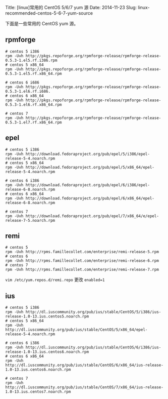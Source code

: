 Title: [linux]常用的 CentOS 5/6/7 yum 源
Date: 2014-11-23
Slug: linux-recommended-centos-5-6-7-yum-source

下面是一些常用的 CentOS yum 源。

## rpmforge

    # centos 5 i386
    rpm -Uvh http://pkgs.repoforge.org/rpmforge-release/rpmforge-release-0.5.3-1.el5.rf.i386.rpm
    # centos 5 x86_64
    rpm -Uvh http://pkgs.repoforge.org/rpmforge-release/rpmforge-release-0.5.3-1.el5.rf.x86_64.rpm
    
    # centos 6 i686
    rpm -Uvh http://pkgs.repoforge.org/rpmforge-release/rpmforge-release-0.5.3-1.el6.rf.i686.
    # centos 6 x86_64
    rpm -Uvh http://pkgs.repoforge.org/rpmforge-release/rpmforge-release-0.5.3-1.el6.rf.x86_64.rpm
    
    # centos 7
    rpm -Uvh http://pkgs.repoforge.org/rpmforge-release/rpmforge-release-0.5.3-1.el7.rf.x86_64.rpm

## epel

    # centos 5 i386
    rpm -Uvh http://download.fedoraproject.org/pub/epel/5/i386/epel-release-5-4.noarch.rpm
    # centos 5 x86_64
    rpm -Uvh http://download.fedoraproject.org/pub/epel/5/x86_64/epel-release-5-4.noarch.rpm
    
    # centos 6 i386
    rpm -Uvh http://download.fedoraproject.org/pub/epel/6/i386/epel-release-6-8.noarch.rpm
    # centos 6 x86_64
    rpm -Uvh http://download.fedoraproject.org/pub/epel/6/x86_64/epel-release-6-8.noarch.rpm
    
    # centos 7
    rpm -Uvh http://download.fedoraproject.org/pub/epel/7/x86_64/e/epel-release-7-5.noarch.rpm

## remi

    # centos 5
    rpm -Uvh http://rpms.famillecollet.com/enterprise/remi-release-5.rpm
    # centos 6
    rpm -Uvh http://rpms.famillecollet.com/enterprise/remi-release-6.rpm
    # centos 7
    rpm -Uvh http://rpms.famillecollet.com/enterprise/remi-release-7.rpm
`vim /etc/yum.repos.d/remi.repo` 更改 `enabled=1`


## ius

    # centos 5 i386
    rpm -Uvh http://dl.iuscommunity.org/pub/ius/stable/CentOS/5/i386/ius-release-1.0-13.ius.centos5.noarch.rpm
    # centos 5 x86_64
    rpm -Uvh http://dl.iuscommunity.org/pub/ius/stable/CentOS/5/x86_64/epel-release-5-4.noarch.rpm
    
    # centos 6 i386
    rpm -Uvh http://dl.iuscommunity.org/pub/ius/stable/CentOS/6/i386/ius-release-1.0-13.ius.centos6.noarch.rpm
    # centos 6 x86_64
    rpm -Uvh http://dl.iuscommunity.org/pub/ius/stable/CentOS/6/x86_64/ius-release-1.0-13.ius.centos6.noarch.rpm
    
    # centos 7
    rpm -Uvh http://dl.iuscommunity.org/pub/ius/stable/CentOS/7/x86_64/ius-release-1.0-13.ius.centos7.noarch.rpm

<!-- yum install centos-release-SCL -->